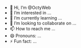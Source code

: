 - 👋 Hi, I’m @OctyWeb
- 👀 I’m interested in ...
- 🌱 I’m currently learning ...
- 💞️ I’m looking to collaborate on ...
- 📫 How to reach me ...
- 😄 Pronouns: ...
- ⚡ Fun fact: ...

<!---
OctyWeb/OctyWeb is a ✨ special ✨ repository because its `README.md` (this file) appears on your GitHub profile.
You can click the Preview link to take a look at your changes.
--->
